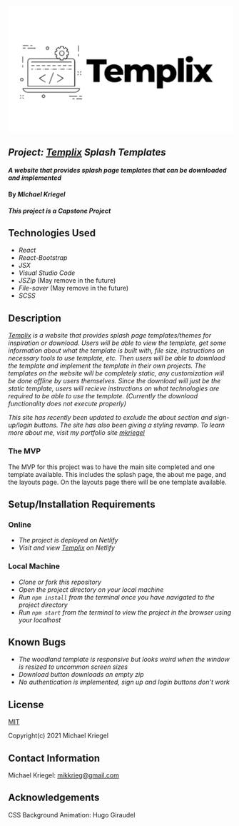 ![Templix Logo](./src/img/logo.png)
## _Project: [Templix](https://templix.netlify.app/) Splash Templates_

#### _A website that provides splash page templates that can be downloaded and implemented_

#### By _**Michael Kriegel**_

##### This project is a Capstone Project

## Technologies Used

* _React_
* _React-Bootstrap_
* _JSX_
* _Visual Studio Code_
* _JSZip_ (May remove in the future)
* _File-saver_ (May remove in the future)
* _SCSS_

## Description

_[Templix](https://templix.netlify.app/) is a website that provides splash page templates/themes for inspiration or download. Users will be able to view the template, get some information about what the template is built with, file size, instructions on necessary tools to use template, etc. Then users will be able to download the template and implement the template in their own projects. The templates on the website will be completely static, any customization will be done offline by users themselves. Since the download will just be the static template, users will recieve instructions on what technologies are required to be able to use the template. (Currently the download functionality does not execute properly)_

_This site has recently been updated to exclude the about section and sign-up/login buttons. The site has also been giving a styling revamp. To learn more about me, visit my portfolio site [mkriegel](https://mkriegel.me)_

### The MVP 
 The MVP for this project was to have the main site completed and one template available. This includes the splash page, the about me page, and the layouts page. On the layouts page there will be one template available. 

## Setup/Installation Requirements

### Online
* _The project is deployed on Netlify_
* _Visit and view [Templix](https://templix.netlify.app/) on Netlify_

### Local Machine
* _Clone or fork this repository_
* _Open the project directory on your local machine_
* _Run `npm install` from the terminal once you have navigated to the project directory_
* _Run `npm start` from the terminal to view the project in the browser using your localhost_

## Known Bugs

* _The woodland template is responsive but looks weird when the window is resized to uncommon screen sizes_
* _Download button downloads an empty zip_
* _No authentication is implemented, sign up and login buttons don't work_

## License

[MIT](https://opensource.org/licenses/MIT)

Copyright(c) 2021 Michael Kriegel

## Contact Information

Michael Kriegel: mikkrieg@gmail.com

## Acknowledgements

CSS Background Animation: Hugo Giraudel
